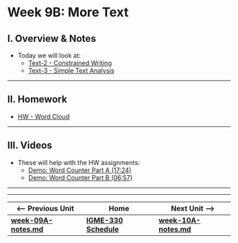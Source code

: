 # Week 9B: More Text

## I. Overview & Notes
- Today we will look at:
  - [Text-2 - Constrained Writing](https://github.com/tonethar/IGME-330-Master/blob/master/notes/text-2.md)
  - [Text-3 - Simple Text Analysis](https://github.com/tonethar/IGME-330-Master/blob/master/notes/text-3.md)




<hr>

## II. Homework

- [HW - Word Cloud](https://github.com/tonethar/IGME-330-Master/blob/master/notes/HW-word-cloud.md)

<hr>

## III. Videos
- These will help with the HW assignments:
  - [Demo: Word Counter Part A (17:24)](https://video.rit.edu/Watch/text-3-word-counter-part-A)
  - [Demo: Word Counter Part B (06:57)](https://video.rit.edu/Watch/text-3-word-counter-part-B)
 
<hr><hr>

| <-- Previous Unit | Home | Next Unit -->
| --- | --- | --- 
| [**week-09A-notes.md**](week-09A-notes.md)     |  [**IGME-330 Schedule**](../schedule.md) | [**week-10A-notes.md**](week-10A-notes.md)
